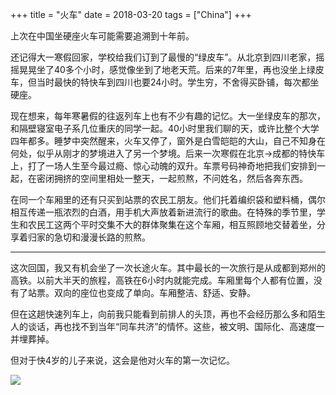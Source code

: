 +++
title = "火车"
date = 2018-03-20
tags = ["China"]
+++

<!-- ---
date: '2018-03-20'
title: 火车
categories: zh
tags: [China]
slug: trains
--- -->

上次在中国坐硬座火车可能需要追溯到十年前。

<!--more-->

还记得大一寒假回家，学校给我们订到了最慢的“绿皮车”。从北京到四川老家，摇摇晃晃坐了40多个小时，感觉像坐到了地老天荒。后来的7年里，再也没坐上绿皮车，但当时最快的特快车到四川也要24小时。学生穷，不舍得买卧铺，每次都坐硬座。

现在想来，每年寒暑假的往返列车上也有不少有趣的记忆。大一坐绿皮车的那次，和隔壁寝室电子系几位重庆的同学一起。40小时里我们聊的天，或许比整个大学四年都多。睡梦中突然醒来，火车又停了，窗外是白雪皑皑的大山，自己不知身在何处，似乎从刚才的梦境进入了另一个梦境。后来一次寒假在北京->成都的特快车上，打了一场人生至今最过瘾、惊心动魄的双升。车票号码神奇地把我们安排到一起，在密闭拥挤的空间里相处一整天，一起煎熬，不问姓名，然后各奔东西。

在同一个车厢里的还有只买到站票的农民工朋友。他们托着编织袋和塑料桶，偶尔相互传递一瓶浓烈的白酒，用手机大声放着新进流行的歌曲。在特殊的季节里，学生和农民工这两个平时交集不大的群体聚集在这个车厢，相互照顾地交替着坐，分享着归家的急切和漫漫长路的煎熬。

***

这次回国，我又有机会坐了一次长途火车。其中最长的一次旅行是从成都到郑州的高铁。以前大半天的旅程，高铁在6小时内就能完成。车厢里每个人都有位置，没有了站票。双向的座位也变成了单向。车厢整洁、舒适、安静。

但在这趟快速列车上，向前我只能看到前排人的头顶，再也不会经历那么多和陌生人的谈话，再也找不到当年“同车共济”的情怀。这些，被文明、国际化、高速度一并埋葬掉。

但对于快4岁的儿子来说，这会是他对火车的第一次记忆。

![](/images/article_images/train2018.jpeg)
